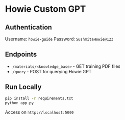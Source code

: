 # Howie Custom GPT

## Authentication
Username: `howie-guide`
Password: `SushmitaHowie@123`

## Endpoints
- `/materials/<knowledge_base>` - GET training PDF files
- `/query` - POST for querying Howie GPT

## Run Locally
```bash
pip install -r requirements.txt
python app.py
```
Access on `http://localhost:5000`
